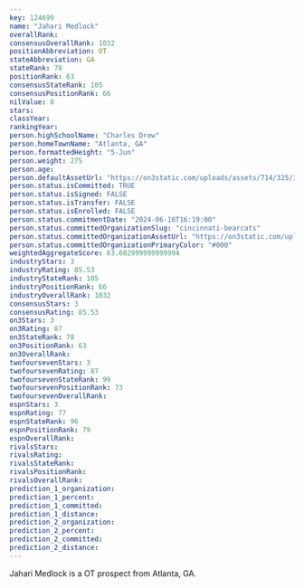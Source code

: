 ```yaml
---
key: 124699
name: "Jahari Medlock"
overallRank: 
consensusOverallRank: 1032
positionAbbreviation: OT
stateAbbreviation: GA
stateRank: 78
positionRank: 63
consensusStateRank: 105
consensusPositionRank: 66
nilValue: 0
stars: 
classYear: 
rankingYear: 
person.highSchoolName: "Charles Drew"
person.homeTownName: "Atlanta, GA"
person.formattedHeight: "5-Jun"
person.weight: 275
person.age: 
person.defaultAssetUrl: "https://on3static.com/uploads/assets/714/325/325714.png"
person.status.isCommitted: TRUE
person.status.isSigned: FALSE
person.status.isTransfer: FALSE
person.status.isEnrolled: FALSE
person.status.commitmentDate: "2024-06-16T16:19:00"
person.status.committedOrganizationSlug: "cincinnati-bearcats"
person.status.committedOrganizationAssetUrl: "https://on3static.com/uploads/assets/877/149/149877.svg"
person.status.committedOrganizationPrimaryColor: "#000"
weightedAggregateScore: 63.602999999999994
industryStars: 3
industryRating: 85.53
industryStateRank: 105
industryPositionRank: 66
industryOverallRank: 1032
consensusStars: 3
consensusRating: 85.53
on3Stars: 3
on3Rating: 87
on3StateRank: 78
on3PositionRank: 63
on3OverallRank: 
twofoursevenStars: 3
twofoursevenRating: 87
twofoursevenStateRank: 99
twofoursevenPositionRank: 73
twofoursevenOverallRank: 
espnStars: 3
espnRating: 77
espnStateRank: 96
espnPositionRank: 79
espnOverallRank: 
rivalsStars: 
rivalsRating: 
rivalsStateRank: 
rivalsPositionRank: 
rivalsOverallRank: 
prediction_1_organization: 
prediction_1_percent: 
prediction_1_committed: 
prediction_1_distance: 
prediction_2_organization: 
prediction_2_percent: 
prediction_2_committed: 
prediction_2_distance: 
---
```

Jahari Medlock is a OT prospect from Atlanta, GA.
